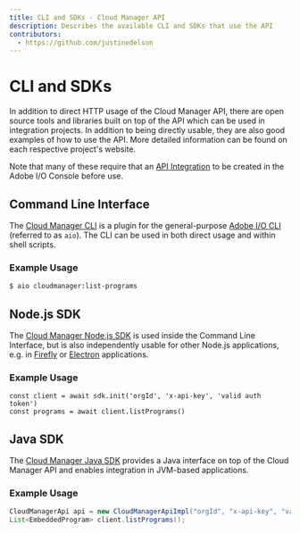 ```yaml
---
title: CLI and SDKs - Cloud Manager API
description: Describes the available CLI and SDKs that use the API
contributors:
  - https://github.com/justinedelson
---
```


# CLI and SDKs

In addition to direct HTTP usage of the Cloud Manager API, there are open source tools and libraries built on top of the API which can be used in integration projects. In addition to being directly usable, they are also good examples of how to use the API. More detailed information can be found on each respective project's website.

Note that many of these require that an [API Integration](../guides/create-api-integration.md) to be created in the Adobe I/O Console before use.

## Command Line Interface

The [Cloud Manager CLI](https://github.com/adobe/aio-cli-plugin-cloudmanager) is a plugin for the general-purpose [Adobe I/O CLI](https://github.com/adobe/aio-cli) (referred to as `aio`). The CLI can be used in both direct usage and within shell scripts.

### Example Usage


```bash
$ aio cloudmanager:list-programs
```

## Node.js SDK

The [Cloud Manager Node.js SDK](https://github.com/adobe/aio-lib-cloudmanager) is used inside the Command Line Interface, but is also independently usable for other Node.js applications, e.g. in [Firefly](https://www.adobe.io/apis/experienceplatform/project-firefly.html) or [Electron](https://www.electronjs.org/) applications.

### Example Usage

```node
const client = await sdk.init('orgId', 'x-api-key', 'valid auth token')
const programs = await client.listPrograms()
```

## Java SDK

The [Cloud Manager Java SDK](https://github.com/adobe/aio-lib-java-cloudmanager) provides a Java interface on top of the Cloud Manager API and enables integration in JVM-based applications.

### Example Usage

```java
CloudManagerApi api = new CloudManagerApiImpl("orgId", "x-api-key", "valid auth token");
List<EmbeddedProgram> client.listPrograms();
```